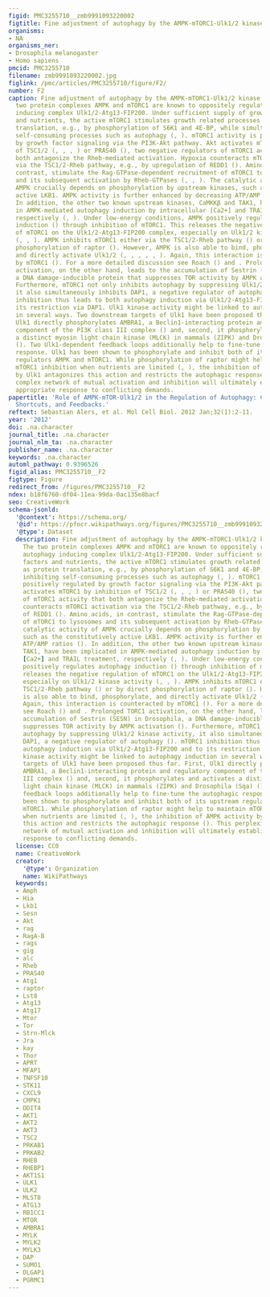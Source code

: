 ```yaml
---
figid: PMC3255710__zmb9991093220002
figtitle: Fine adjustment of autophagy by the AMPK-mTORC1-Ulk1/2 kinase network
organisms:
- NA
organisms_ner:
- Drosophila melanogaster
- Homo sapiens
pmcid: PMC3255710
filename: zmb9991093220002.jpg
figlink: /pmc/articles/PMC3255710/figure/F2/
number: F2
caption: Fine adjustment of autophagy by the AMPK-mTORC1-Ulk1/2 kinase network. The
  two protein complexes AMPK and mTORC1 are known to oppositely regulate the autophagy
  inducing complex Ulk1/2-Atg13-FIP200. Under sufficient supply of growth factors
  and nutrients, the active mTORC1 stimulates growth related processes such as protein
  translation, e.g., by phosphorylation of S6K1 and 4E-BP, while simultaneously inhibiting
  self-consuming processes such as autophagy (, ). mTORC1 activity is positively regulated
  by growth factor signaling via the PI3K-Akt pathway. Akt activates mTORC1 by inhibition
  of TSC1/2 (, , , ) or PRAS40 (), two negative regulators of mTORC1 activity that
  both antagonize the Rheb-mediated activation. Hypoxia counteracts mTORC1 activation
  via the TSC1/2-Rheb pathway, e.g., by upregulation of REDD1 (). Amino acids, in
  contrast, stimulate the Rag-GTPase-dependent recruitment of mTORC1 to lysosomes
  and its subsequent activation by Rheb-GTPases (, , ). The catalytic activity of
  AMPK crucially depends on phosphorylation by upstream kinases, such as the constitutively
  active LKB1. AMPK activity is further enhanced by decreasing ATP/AMP ratios ().
  In addition, the other two known upstream kinases, CaMKKβ and TAK1, have been implicated
  in AMPK-mediated autophagy induction by intracellular [Ca2+] and TRAIL treatment,
  respectively (, ). Under low-energy conditions, AMPK positively regulates autophagy
  induction () through inhibition of mTORC1. This releases the negative regulation
  of mTORC1 on the Ulk1/2-Atg13-FIP200 complex, especially on Ulk1/2 kinase activity
  (, , ). AMPK inhibits mTORC1 either via the TSC1/2-Rheb pathway () or by direct
  phosphorylation of raptor (). However, AMPK is also able to bind, phosphorylate,
  and directly activate Ulk1/2 (, , , , , ). Again, this interaction is counteracted
  by mTORC1 (). For a more detailed discussion see Roach () and . Prolonged TORC1
  activation, on the other hand, leads to the accumulation of Sestrin (SESN) in Drosophila,
  a DNA damage-inducible protein that suppresses TOR activity by AMPK activation ().
  Furthermore, mTORC1 not only inhibits autophagy by suppressing Ulk1/2 kinase activity,
  it also simultaneously inhibits DAP1, a negative regulator of autophagy (). mTORC1
  inhibition thus leads to both autophagy induction via Ulk1/2-Atg13-FIP200 and to
  its restriction via DAP1. Ulk1 kinase activity might be linked to autophagy induction
  in several ways. Two downstream targets of Ulk1 have been proposed thus far. First,
  Ulk1 directly phosphorylates AMBRA1, a Beclin1-interacting protein and regulatory
  component of the PI3K class III complex () and, second, it phosphorylates and activates
  a distinct myosin light chain kinase (MLCK) in mammals (ZIPK) and Drosophila (Sqa)
  (). Two Ulk1-dependent feedback loops additionally help to fine-tune the autophagic
  response. Ulk1 has been shown to phosphorylate and inhibit both of its upstream
  regulators AMPK and mTORC1. While phosphorylation of raptor might help to maintain
  mTORC1 inhibition when nutrients are limited (, ), the inhibition of AMPK activity
  by Ulk1 antagonizes this action and restricts the autophagic response (). This perplexingly
  complex network of mutual activation and inhibition will ultimately establish an
  appropriate response to conflicting demands.
papertitle: 'Role of AMPK-mTOR-Ulk1/2 in the Regulation of Autophagy: Cross Talk,
  Shortcuts, and Feedbacks.'
reftext: Sebastian Alers, et al. Mol Cell Biol. 2012 Jan;32(1):2-11.
year: '2012'
doi: .na.character
journal_title: .na.character
journal_nlm_ta: .na.character
publisher_name: .na.character
keywords: .na.character
automl_pathway: 0.9396526
figid_alias: PMC3255710__F2
figtype: Figure
redirect_from: /figures/PMC3255710__F2
ndex: b18f6760-df04-11ea-99da-0ac135e8bacf
seo: CreativeWork
schema-jsonld:
  '@context': https://schema.org/
  '@id': https://pfocr.wikipathways.org/figures/PMC3255710__zmb9991093220002.html
  '@type': Dataset
  description: Fine adjustment of autophagy by the AMPK-mTORC1-Ulk1/2 kinase network.
    The two protein complexes AMPK and mTORC1 are known to oppositely regulate the
    autophagy inducing complex Ulk1/2-Atg13-FIP200. Under sufficient supply of growth
    factors and nutrients, the active mTORC1 stimulates growth related processes such
    as protein translation, e.g., by phosphorylation of S6K1 and 4E-BP, while simultaneously
    inhibiting self-consuming processes such as autophagy (, ). mTORC1 activity is
    positively regulated by growth factor signaling via the PI3K-Akt pathway. Akt
    activates mTORC1 by inhibition of TSC1/2 (, , , ) or PRAS40 (), two negative regulators
    of mTORC1 activity that both antagonize the Rheb-mediated activation. Hypoxia
    counteracts mTORC1 activation via the TSC1/2-Rheb pathway, e.g., by upregulation
    of REDD1 (). Amino acids, in contrast, stimulate the Rag-GTPase-dependent recruitment
    of mTORC1 to lysosomes and its subsequent activation by Rheb-GTPases (, , ). The
    catalytic activity of AMPK crucially depends on phosphorylation by upstream kinases,
    such as the constitutively active LKB1. AMPK activity is further enhanced by decreasing
    ATP/AMP ratios (). In addition, the other two known upstream kinases, CaMKKβ and
    TAK1, have been implicated in AMPK-mediated autophagy induction by intracellular
    [Ca2+] and TRAIL treatment, respectively (, ). Under low-energy conditions, AMPK
    positively regulates autophagy induction () through inhibition of mTORC1. This
    releases the negative regulation of mTORC1 on the Ulk1/2-Atg13-FIP200 complex,
    especially on Ulk1/2 kinase activity (, , ). AMPK inhibits mTORC1 either via the
    TSC1/2-Rheb pathway () or by direct phosphorylation of raptor (). However, AMPK
    is also able to bind, phosphorylate, and directly activate Ulk1/2 (, , , , , ).
    Again, this interaction is counteracted by mTORC1 (). For a more detailed discussion
    see Roach () and . Prolonged TORC1 activation, on the other hand, leads to the
    accumulation of Sestrin (SESN) in Drosophila, a DNA damage-inducible protein that
    suppresses TOR activity by AMPK activation (). Furthermore, mTORC1 not only inhibits
    autophagy by suppressing Ulk1/2 kinase activity, it also simultaneously inhibits
    DAP1, a negative regulator of autophagy (). mTORC1 inhibition thus leads to both
    autophagy induction via Ulk1/2-Atg13-FIP200 and to its restriction via DAP1. Ulk1
    kinase activity might be linked to autophagy induction in several ways. Two downstream
    targets of Ulk1 have been proposed thus far. First, Ulk1 directly phosphorylates
    AMBRA1, a Beclin1-interacting protein and regulatory component of the PI3K class
    III complex () and, second, it phosphorylates and activates a distinct myosin
    light chain kinase (MLCK) in mammals (ZIPK) and Drosophila (Sqa) (). Two Ulk1-dependent
    feedback loops additionally help to fine-tune the autophagic response. Ulk1 has
    been shown to phosphorylate and inhibit both of its upstream regulators AMPK and
    mTORC1. While phosphorylation of raptor might help to maintain mTORC1 inhibition
    when nutrients are limited (, ), the inhibition of AMPK activity by Ulk1 antagonizes
    this action and restricts the autophagic response (). This perplexingly complex
    network of mutual activation and inhibition will ultimately establish an appropriate
    response to conflicting demands.
  license: CC0
  name: CreativeWork
  creator:
    '@type': Organization
    name: WikiPathways
  keywords:
  - Amph
  - Hia
  - Lkb1
  - Sesn
  - Akt
  - rag
  - RagA-B
  - rags
  - gig
  - alc
  - Rheb
  - PRAS40
  - Atg1
  - raptor
  - Lst8
  - Atg13
  - Atg17
  - Mtor
  - Tor
  - Strn-Mlck
  - Jra
  - kay
  - Thor
  - APRT
  - MFAP1
  - TNFSF10
  - STK11
  - CXCL9
  - CMPK1
  - DDIT4
  - AKT1
  - AKT2
  - AKT3
  - TSC2
  - PRKAB1
  - PRKAB2
  - RHEB
  - RHEBP1
  - AKT1S1
  - ULK1
  - ULK2
  - MLST8
  - ATG13
  - RB1CC1
  - MTOR
  - AMBRA1
  - MYLK
  - MYLK2
  - MYLK3
  - DAP
  - SUMO1
  - DLGAP1
  - PGRMC1
---
```

